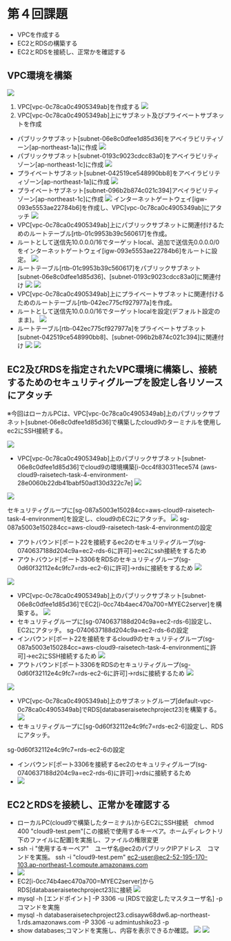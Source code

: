 # 第４回課題
* VPCを作成する
* EC2とRDSの構築する
* EC2とRDSを接続し、正常かを確認する

## VPC環境を構築
![](lecture4-1/VPC-environment-1.png)
1. VPC[vpc-0c78ca0c4905349ab]を作成する
![](lecture4-1/vpc-0c78ca0c4905349ab.png)
2. VPC[vpc-0c78ca0c4905349ab]上にサブネット及びプライベートサブネットを作成
* パブリックサブネット[subnet-06e8c0dfee1d85d36]をアベイラビリティゾーン[ap-northeast-1a]に作成
![](lecture4-1/task4-subnet-public1-ap-northeast-1a.png)
* パブリックサブネット[subnet-0193c9023cdcc83a0]をアベイラビリティゾーン[ap-northeast-1c]に作成
![](lecture4-1/task4-subnet-public2-ap-northwest-1c.png)
* プライベートサブネット[subnet-042519ce548990bb8]をアベイラビリティゾーン[ap-northeast-1a]に作成
![](lecture4-1/task4-subnet-private1-ap-northeast-1a.png)
* プライベートサブネット[subnet-096b2b874c021c394]アベイラビリティゾーン[ap-northeast-1c]に作成
![](lecture4-1/task4-subnet-private2-ap-northwest-1c.png)
インターネットゲートウェイ[igw-093e5553ae22784b6]を作成し、VPC[vpc-0c78ca0c4905349ab]にアタッチ
![](lecture4-1/igw-task4-igw.png)
* VPC[vpc-0c78ca0c4905349ab]上にパブリックサブネットに関連付けるためのルートテーブル[rtb-01c9953b39c560617]を作成。
* ルートとして送信先10.0.0.0/16でターゲットlocal、追加で送信先0.0.0.0/0をインターネットゲートウェイ[igw-093e5553ae22784b6]をルートに設定。
![](lecture4-1/task4-rtb-public.png)
* ルートテーブル[rtb-01c9953b39c560617]をパブリックサブネット[subnet-06e8c0dfee1d85d36]、[subnet-0193c9023cdcc83a0]に関連付け
![](lecture4-1/task4-rtb-public-subnet.png)
![](lecture4-1/VPC-task4-rtb-public-subnet.png)
* VPC[vpc-0c78ca0c4905349ab]上にプライベートサブネットに関連付けるためのルートテーブル[rtb-042ec775cf927977a]を作成。
* ルートとして送信先10.0.0.0/16でターゲットlocalを設定(デフォルト設定のまま)。
![](lecture4-1/task4-rtb-private.png)
* ルートテーブル[rtb-042ec775cf927977a]をプライベートサブネット[subnet-042519ce548990bb8]、[subnet-096b2b874c021c394]に関連付け
![](lecture4-1/task4-rtb-private-subnet.png)
![](lecture4-1/VPC-task4-rtb-subnet-private.png)

## EC2及びRDSを指定されたVPC環境に構築し、接続するためのセキュリティグループを設定し各リソースにアタッチ
※今回はローカルPCは、VPC[vpc-0c78ca0c4905349ab]上のパブリックサブネット[subnet-06e8c0dfee1d85d36]で構築したcloud9のターミナルを使用しec2にSSH接続する。

![](lecture4-1/task4-kouseizu-environment.png)
* VPC[vpc-0c78ca0c4905349ab]上のパブリックサブネット[subnet-06e8c0dfee1d85d36]でcloud9の環境構築[i-0cc4f830311ece574 (aws-cloud9-raisetech-task-4-environment-28e0060b22db41babf50ad130d322c7e]
![](lecture4-1/cloud9-4-22-1.png)

![](lecture4-1/cloud9-kouseizu-task4.png)

セキュリティグループに[sg-087a5003e150284cc=aws-cloud9-raisetech-task-4-environment]を設定し、cloud9のEC2にアタッチ。
![](lecture4-1/cloud9-sg-087a5003e150284cc.png)
sg-087a5003e150284cc=aws-cloud9-raisetech-task-4-environmentの設定
* アウトバウンド[ポート22を接続するec2のセキュリティグループ(sg-0740637188d204c9a=ec2-rds-6に許可]→ec2にssh接続をするため
* アウトバウンド[ポート3306をRDSのセキュリティグループ(sg-0d60f32112e4c9fc7=rds-ec2-6)に許可]→rdsに接続をするため
![](lecture4-1/sg-087a5003e150284cc-out-1.png)

![](lecture4-1/task4-kouseizu-ec2.png)
* VPC[vpc-0c78ca0c4905349ab]上のパブリックサブネット[subnet-06e8c0dfee1d85d36]でEC2[i-0cc74b4aec470a700=MYEC2server]を構築する。
![](lecture4-1/myec2server-sg.png)
* セキュリティグループに[sg-0740637188d204c9a=ec2-rds-6]設定し、EC2にアタッチ。
sg-0740637188d204c9a=ec2-rds-6の設定
* インバウンド[ポート22を接続をするcloud9のセキュリティグループ(sg-087a5003e150284cc=aws-cloud9-raisetech-task-4-environmentに許可]→ec2にSSH接続するため
![](lecture4-1/ec2-rds-6-in.png)
* アウトバウンド[ポート3306をRDSのセキュリティグループ(sg-0d60f32112e4c9fc7=rds-ec2-6に許可]→rdsに接続するため
![](lecture4-1/ec2-rds-6-out.png)

![](lecture4-1/task4-kouseizu-RDS.png)
* VPC[vpc-0c78ca0c4905349ab]上のサブネットグループ[default-vpc-0c78ca0c4905349ab]でRDS[databaseraisetechproject23]を構築する。
![](lecture4-1/rds-databaseraisetechproject23.png)
* セキュリティグループに[sg-0d60f32112e4c9fc7=rds-ec2-6]設定し、RDSにアタッチ。

sg-0d60f32112e4c9fc7=rds-ec2-6の設定
* インバウンド[ポート3306を接続するec2のセキュリティグループ(sg-0740637188d204c9a=ec2-rds-6)に許可]→rdsに接続するため
* ![](lecture4-1/rds-sg-0d60f32112e4c9fc7.png)

## EC2とRDSを接続し、正常かを確認する
* ローカルPC(cloud9で構築したターミナル)からEC2にSSH接続　chmod 400 "cloud9-test.pem"[この接続で使用するキーペア。ホームディレクトリ下のファイルに配置]を実施し、ファイルの権限変更
* ssh -i "使用するキーペア"　ユーザ名@ec2のパブリックIPアドレス　コマンドを実施。 ssh -i "cloud9-test.pem" ec2-user@ec2-52-195-170-103.ap-northeast-1.compute.amazonaws.com
* ![](lecture4-1/images4-8.png)
* EC2[i-0cc74b4aec470a700=MYEC2server]からRDS[databaseraisetechproject23]に接続 
![](lecture4-1/ec2-computer-resource.png)
* mysql -h [エンドポイント] -P 3306 -u [RDSで設定したマスタユーザ名] -p コマンドを実施
* mysql -h databaseraisetechproject23.cdisayw68dw6.ap-northeast-1.rds.amazonaws.com -P 3306 -u admintushiko23 -p
* show databases;コマンドを実施し、内容を表示できるか確認。
![](lecture4-1/images4-3.png)
![](lecture4-1/images4-4.png)
